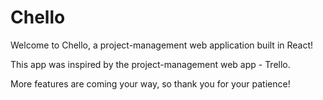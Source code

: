 # Chello

Welcome to Chello, a project-management web application built in React!

This app was inspired by the project-management web app - Trello.

More features are coming your way, so thank you for your patience!